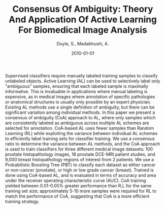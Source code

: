﻿---
title: "Consensus Of Ambiguity: Theory And Application Of Active Learning For Biomedical Image Analysis"
author: Doyle, S., Madabhushi, A.
status: Published
type: conference
citation: "Consensus Of Ambiguity: Theory And Application Of Active Learning For Biomedical Image Analysis, <em>Pattern Recognition in Bioinformatics (PRIB)</em>, <b>6282</b>, 2010"
comments: no
doi: none
date: 2010-01-01
publishdate: 2010-01-01
---

Supervised classifiers require manually labeled training samples to classify unlabeled objects. Active Learning (AL) can be used to selectively label only "ambiguous" samples, ensuring that each labeled sample is maximally informative. This is invaluable in applications where manual labeling is expensive, as in medical images where annotation of specific pathologies or anatomical structures is usually only possible by an expert physician. Existing AL methods use a single definition of ambiguity, but there can be significant variation among individual methods. In this paper we present a consensus of ambiguity (CoA) approach to AL, where only samples which are consistently labeled as ambiguous across multiple AL schemes are selected for annotation. CoA-based AL uses fewer samples than Random Learning (RL) while exploiting the variance between individual AL schemes to efficiently label training sets for classifier training. We use a consensus ratio to determine the variance between AL methods, and the CoA approach is used to train classifiers for three different medical image datasets: 100 prostate histopathology images, 18 prostate DCE-MRI patient studies, and 9,000 breast histopathology regions of interest from 2 patients. We use a Probabilistic Boosting Tree (PBT) to classify each dataset as either cancer or non-cancer (prostate), or high or low grade cancer (breast). Trained is done using CoA-based AL, and is evaluated in terms of accuracy and area under the receiver operating characteristic curve (AUC). CoA training yielded between 0.01-0.05% greater performance than R,L for the same training set size; approximately 5-10 more samples were required for RL to match the performance of CoA, suggesting that CoA is a more efficient training strategy.
